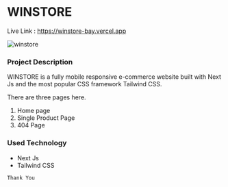 # WINSTORE

Live Link : https://winstore-bay.vercel.app

<img src="https://res.cloudinary.com/arif5577/image/upload/v1678892500/Shopping-cart/winstore_ovto5o.png" alt="winstore" />

### Project Description

WINSTORE is a fully mobile responsive e-commerce website built with Next Js and the most popular CSS framework Tailwind CSS.

There are three pages here.

1. Home page
2. Single Product Page
3. 404 Page

### Used Technology

- Next Js
- Tailwind CSS

`Thank You`
